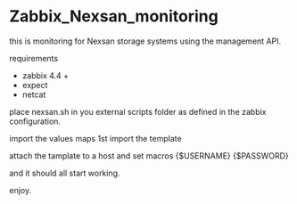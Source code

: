 # Zabbix_Nexsan_monitoring
this is monitoring for Nexsan storage systems using the management API.

requirements
* zabbix 4.4 +
* expect
* netcat

place nexsan.sh in you external scripts folder as defined in the zabbix configuration.

import the values maps 1st 
import the template

attach the tamplate to a host and set macros 
{$USERNAME} 
{$PASSWORD}

and it should all start working.

enjoy.
